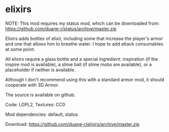 # elixirs

NOTE: This mod requires my status mod, which can be downloaded from: https://github.com/duane-r/status/archive/master.zip

Elixirs adds bottles of elixir, including some that increase the player's armor and one that allows him to breathe water. I hope to add attack consumables at some point.

All elixirs require a glass bottle and a special ingredient: inspiration (if the inspire mod is available), a slime ball (if slime mobs are available), or a placeholder if neither is available.

Although I don't recommend using this with a standard armor mod, it should cooperate with 3D Armor.


The source is available on github.

Code: LGPL2, Textures: CC0

Mod dependencies: default, status

Download: https://github.com/duane-r/elixirs/archive/master.zip
